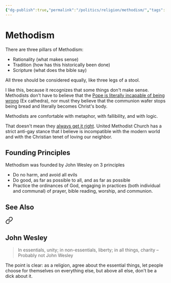 ```yaml
---
{"dg-publish":true,"permalink":"/politics/religion/methodism/","tags":["religion"],"noteIcon":1}
---
```



# Methodism

There are three pillars of Methodism:

* Rationality (what makes sense)
* Tradition (how has this historically been done)
* Scripture (what does the bible say)

All three should be considered equally, like three legs of a stool.

I like this, because it recognizes that some things don't make sense. Methodists don't have to believe that the [Pope is literally incapable of being wrong](https://research.reading.ac.uk/research-blog/pope-never-wrong-history-papal-infallibility-catholic-church/) (Ex cathedra), nor must they believe that the communion wafer stops being bread and literally becomes Christ's body. 

Methodists are comfortable with metaphor, with fallibility, and with logic.

That doesn't mean they [always get it right](https://www.hrc.org/resources/stances-of-faiths-on-lgbt-issues-united-methodist-church). United Methodist Church has a strict anti-gay stance that I believe is incompatible with the modern world and with the Christian tenet of loving our neighbor.

## Founding Principles

Methodism was founded by John Wesley on 3 principles
* Do no harm, and avoid all evils
* Do good, as far as possible to all, and as far as possible
* Practice the ordinances of God, engaging in practices (both individual and communal) of prayer, bible reading, worship, and communion.

## See Also


<div class="transclusion internal-embed is-loaded"><a class="markdown-embed-link" href="/reading-and-writing/quotes/#john-wesley" aria-label="Open link"><svg xmlns="http://www.w3.org/2000/svg" width="24" height="24" viewBox="0 0 24 24" fill="none" stroke="currentColor" stroke-width="2" stroke-linecap="round" stroke-linejoin="round" class="svg-icon lucide-link"><path d="M10 13a5 5 0 0 0 7.54.54l3-3a5 5 0 0 0-7.07-7.07l-1.72 1.71"></path><path d="M14 11a5 5 0 0 0-7.54-.54l-3 3a5 5 0 0 0 7.07 7.07l1.71-1.71"></path></svg></a><div class="markdown-embed">



## John Wesley
> In essentials, unity; in non-essentials, liberty; in all things, charity
> – Probably not John Wesley

The point is clear: as a religion, agree about the essential things, let people choose for themselves on everything else, but above all else, don't be a dick about it.


</div></div>

